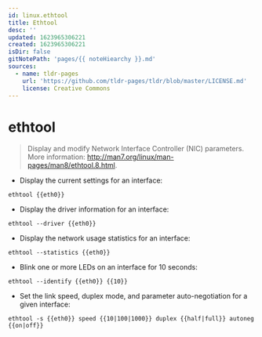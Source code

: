 ```yaml
---
id: linux.ethtool
title: Ethtool
desc: ''
updated: 1623965306221
created: 1623965306221
isDir: false
gitNotePath: 'pages/{{ noteHiearchy }}.md'
sources:
  - name: tldr-pages
    url: 'https://github.com/tldr-pages/tldr/blob/master/LICENSE.md'
    license: Creative Commons
---
```

# ethtool

> Display and modify Network Interface Controller (NIC) parameters.
> More information: <http://man7.org/linux/man-pages/man8/ethtool.8.html>.

- Display the current settings for an interface:

`ethtool {{eth0}}`

- Display the driver information for an interface:

`ethtool --driver {{eth0}}`

- Display the network usage statistics for an interface:

`ethtool --statistics {{eth0}}`

- Blink one or more LEDs on an interface for 10 seconds:

`ethtool --identify {{eth0}} {{10}}`

- Set the link speed, duplex mode, and parameter auto-negotiation for a given interface:

`ethtool -s {{eth0}} speed {{10|100|1000}} duplex {{half|full}} autoneg {{on|off}}`

